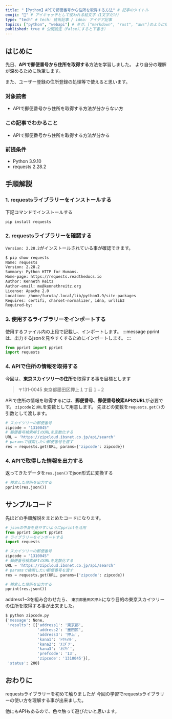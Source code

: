 ```yaml
---
title: "【Python】APIで郵便番号から住所を取得する方法" # 記事のタイトル
emoji: "🥝" # アイキャッチとして使われる絵文字（1文字だけ）
type: "tech" # tech: 技術記事 / idea: アイデア記事
topics: ["python", "webapi"] # タグ。["markdown", "rust", "aws"]のように指定する
published: true # 公開設定（falseにすると下書き）
---
```

## はじめに
先日、**APIで郵便番号から住所を取得する**方法を学習しました。
より自分の理解が深めるために執筆します。

また、ユーザー登録の住所登録の処理等で使えると思います。

### 対象読者
- APIで郵便番号から住所を取得する方法が分からない方

### この記事でわかること
- APIで郵便番号から住所を取得する方法が分かる


### 前提条件
- Python 3.9.10
- requests 2.28.2

## 手順解説
### 1. requestsライブラリーをインストールする
下記コマンドでインストールする
```bash
pip install requests
```
### 2. requestsライブラリーを確認する
`Version: 2.28.2`がインストールされている事が確認できます。
```bash
$ pip show requests
Name: requests
Version: 2.28.2
Summary: Python HTTP for Humans.
Home-page: https://requests.readthedocs.io
Author: Kenneth Reitz
Author-email: me@kennethreitz.org
License: Apache 2.0
Location: /home/furuta/.local/lib/python3.9/site-packages
Requires: certifi, charset-normalizer, idna, urllib3
Required-by:
```

### 3. 使用するライブラリーをインポートする
使用するファイル内の上段で記載し、インポートします。
:::message
pprintは、出力するjsonを見やすくするためにインポートします。
:::
```python
from pprint import pprint
import requests
```

### 4. APIで住所の情報を取得する
今回は、**東京スカイツリーの住所**を取得する事を目標とします
> 〒131-0045 東京都墨田区押上１丁目１−２

APIで住所の情報を取得するには、**郵便番号、郵便番号検索APIのURL**が必要です。
`zipcode`と`URL`を変数として用意します。
先ほどの変数を`requests.get()`の引数として渡します。
```python
# スカイツリーの郵便番号
zipcode = "1310045"
# 郵便番号検索APIのURLを定数化する
URL = 'https://zipcloud.ibsnet.co.jp/api/search'
# paramsで検索したい郵便番号を渡す
res = requests.get(URL, params={'zipcode': zipcode})
```

### 4. APIで取得した情報を出力する
返ってきたデータを`res.json()`でjson形式に変換する
```python
# 検索した住所を出力する
pprint(res.json())
```
## サンプルコード
先ほどの手順解説をまとめたコードになります。
```python:zipcode.py
# jsonの中身を見やすいようにpprintを活用
from pprint import pprint
# ライブラリーをインポートする
import requests

# スカイツリーの郵便番号
zipcode = "1310045"
# 郵便番号検索APIのURLを定数化する
URL = 'https://zipcloud.ibsnet.co.jp/api/search'
# paramsで検索したい郵便番号を渡す
res = requests.get(URL, params={'zipcode': zipcode})

# 検索した住所を出力する
pprint(res.json())
```

address1~3を組み合わせたら、
`東京都墨田区押上`になり目的の東京スカイツリーの住所を取得する事が出来ました。
```bash
$ python zipcode.py
{'message': None,
 'results': [{'address1': '東京都',
              'address2': '墨田区',
              'address3': '押上',
              'kana1': 'ﾄｳｷｮｳﾄ',
              'kana2': 'ｽﾐﾀﾞｸ',
              'kana3': 'ｵｼｱｹﾞ',
              'prefcode': '13',
              'zipcode': '1310045'}],
 'status': 200}
```

## おわりに
requestsライブラリーを初めて触りましたが
今回の学習でrequestsライブラリーの使い方を理解する事が出来ました。

他にもAPIもあるので、色々触って遊びたいと思います。

